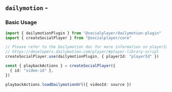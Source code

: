 <script setup>
import BundleSize from '../components/BundleSize.vue'
</script>

## `dailymotion` - <BundleSize func="dailymotionPlugin" pkg="@socialplayer/dailymotion-plugin" />

### Basic Usage

```ts
import { dailymotionPlugin } from "@socialplayer/dailymotion-plugin"
import { createSocialPlayer } from "@socialplayer/core"

// Please refer to the Dailymotion doc for more information on playerId
// https://developers.dailymotion.com/player/#player-library-script
createSocialPlayer.use(dailymotionPlugin, { playerId: "playerId" })

const { playbackActions } = createSocialPlayer({
  { id: "video-id" },
})

playbackActions.loadDailymotionUrl({ videoId: source })
```
